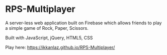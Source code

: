 # RPS-Multiplayer

A server-less web application built on Firebase which allows friends to play a simple game of Rock, Paper, Scissors. 

Built with JavaScript, jQuery, HTML5, CSS

Play here: https://ikkanlaz.github.io/RPS-Multiplayer/
